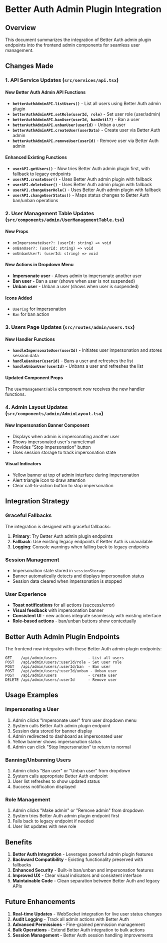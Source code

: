 # Better Auth Admin Plugin Integration

## Overview
This document summarizes the integration of Better Auth admin plugin endpoints into the frontend admin components for seamless user management.

## Changes Made

### 1. API Service Updates (`src/services/api.tsx`)

#### New Better Auth Admin API Functions
- **`betterAuthAdminAPI.listUsers()`** - List all users using Better Auth admin plugin
- **`betterAuthAdminAPI.setRole(userId, role)`** - Set user role (user/admin)
- **`betterAuthAdminAPI.banUser(userId, banUntil?)`** - Ban a user
- **`betterAuthAdminAPI.unbanUser(userId)`** - Unban a user
- **`betterAuthAdminAPI.createUser(userData)`** - Create user via Better Auth admin
- **`betterAuthAdminAPI.removeUser(userId)`** - Remove user via Better Auth admin

#### Enhanced Existing Functions
- **`userAPI.getUsers()`** - Now tries Better Auth admin plugin first, with fallback to legacy endpoints
- **`userAPI.createUser()`** - Uses Better Auth admin plugin with fallback
- **`userAPI.deleteUser()`** - Uses Better Auth admin plugin with fallback
- **`userAPI.changeUserRole()`** - Uses Better Auth admin plugin with fallback
- **`userAPI.changeUserStatus()`** - Maps status changes to Better Auth ban/unban operations

### 2. User Management Table Updates (`src/components/admin/UserManagementTable.tsx`)

#### New Props
- `onImpersonateUser?: (userId: string) => void`
- `onBanUser?: (userId: string) => void`
- `onUnbanUser?: (userId: string) => void`

#### New Actions in Dropdown Menu
- **Impersonate user** - Allows admin to impersonate another user
- **Ban user** - Ban a user (shows when user is not suspended)
- **Unban user** - Unban a user (shows when user is suspended)

#### Icons Added
- `UserCog` for impersonation
- `Ban` for ban action

### 3. Users Page Updates (`src/routes/admin/users.tsx`)

#### New Handler Functions
- **`handleImpersonateUser(userId)`** - Initiates user impersonation and stores session data
- **`handleBanUser(userId)`** - Bans a user and refreshes the list
- **`handleUnbanUser(userId)`** - Unbans a user and refreshes the list

#### Updated Component Props
The `UserManagementTable` component now receives the new handler functions.

### 4. Admin Layout Updates (`src/components/admin/AdminLayout.tsx`)

#### New Impersonation Banner Component
- Displays when admin is impersonating another user
- Shows impersonated user's name/email
- Provides "Stop Impersonation" button
- Uses session storage to track impersonation state

#### Visual Indicators
- Yellow banner at top of admin interface during impersonation
- Alert triangle icon to draw attention
- Clear call-to-action button to stop impersonation

## Integration Strategy

### Graceful Fallbacks
The integration is designed with graceful fallbacks:
1. **Primary**: Try Better Auth admin plugin endpoints
2. **Fallback**: Use existing legacy endpoints if Better Auth is unavailable
3. **Logging**: Console warnings when falling back to legacy endpoints

### Session Management
- Impersonation state stored in `sessionStorage`
- Banner automatically detects and displays impersonation status
- Session data cleared when impersonation is stopped

### User Experience
- **Toast notifications** for all actions (success/error)
- **Visual feedback** with impersonation banner
- **Consistent UI** - new actions integrate seamlessly with existing interface
- **Role-based actions** - ban/unban buttons show contextually

## Better Auth Admin Plugin Endpoints

The frontend now integrates with these Better Auth admin plugin endpoints:

```
GET    /api/admin/users              - List all users
POST   /api/admin/users/:userId/role - Set user role
POST   /api/admin/users/:userId/ban  - Ban user
POST   /api/admin/users/:userId/unban - Unban user
POST   /api/admin/users              - Create user
DELETE /api/admin/users/:userId      - Remove user
```

## Usage Examples

### Impersonating a User
1. Admin clicks "Impersonate user" from user dropdown menu
2. System calls Better Auth admin plugin endpoint
3. Session data stored for banner display
4. Admin redirected to dashboard as impersonated user
5. Yellow banner shows impersonation status
6. Admin can click "Stop Impersonation" to return to normal

### Banning/Unbanning Users
1. Admin clicks "Ban user" or "Unban user" from dropdown
2. System calls appropriate Better Auth endpoint
3. User list refreshes to show updated status
4. Success notification displayed

### Role Management
1. Admin clicks "Make admin" or "Remove admin" from dropdown
2. System tries Better Auth admin plugin endpoint first
3. Falls back to legacy endpoint if needed
4. User list updates with new role

## Benefits

1. **Better Auth Integration** - Leverages powerful admin plugin features
2. **Backward Compatibility** - Existing functionality preserved with fallbacks
3. **Enhanced Security** - Built-in ban/unban and impersonation features
4. **Improved UX** - Clear visual indicators and consistent interface
5. **Maintainable Code** - Clean separation between Better Auth and legacy APIs

## Future Enhancements

1. **Real-time Updates** - WebSocket integration for live user status changes
2. **Audit Logging** - Track all admin actions with Better Auth
3. **Advanced Permissions** - Fine-grained permission management
4. **Bulk Operations** - Extend Better Auth integration to bulk actions
5. **Session Management** - Better Auth session handling improvements
